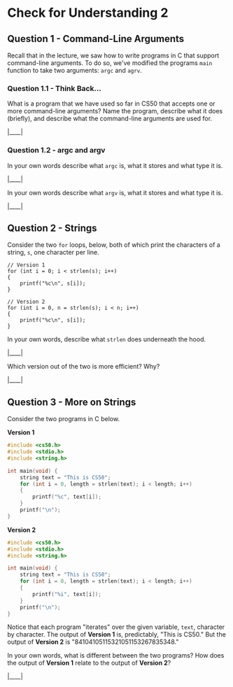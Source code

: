 # Check for Understanding 2

## Question 1 - Command-Line Arguments

Recall that in the lecture, we saw how to write programs in C that support command-line arguments. To do so, we've modified the programs `main` function to take two arguments: `argc` and `agrv`.

### Question 1.1 - Think Back...

What is a program that we have used so far in CS50 that accepts one or more command-line arguments? Name the program, describe what it does (briefly), and describe what the command-line arguments are used for.

|____|

### Question 1.2 - argc and argv

In your own words describe what `argc` is, what it stores and what type it is.

|____|

In your own words describe what `argv` is, what it stores and what type it is.

|____|

## Question 2 - Strings

Consider the two `for` loops, below, both of which print the characters of a string, `s`, one character per line.

```
// Version 1
for (int i = 0; i < strlen(s); i++)
{
    printf("%c\n", s[i]);
}
```

```
// Version 2
for (int i = 0, n = strlen(s); i < n; i++)
{
    printf("%c\n", s[i]);
}
```

In your own words, describe what `strlen` does underneath the hood.

|____|

Which version out of the two is more efficient? Why?

|____|

## Question 3 - More on Strings

Consider the two programs in C below.

**Version 1**
```c
#include <cs50.h>
#include <stdio.h>
#include <string.h>

int main(void) {
    string text = "This is CS50";
    for (int i = 0, length = strlen(text); i < length; i++)
    {
        printf("%c", text[i]);
    }
    printf("\n");
}
```

**Version 2**
```c
#include <cs50.h>
#include <stdio.h>
#include <string.h>

int main(void) {
    string text = "This is CS50";
    for (int i = 0, length = strlen(text); i < length; i++)
    {
        printf("%i", text[i]);
    }
    printf("\n");
}
```

Notice that each program "iterates" over the given variable, `text`, character by character. The output of **Version 1** is, predictably, "This is CS50." But the output of **Version 2** is "84104105115321051153267835348."

In your own words, what is different between the two programs? How does the output of **Version 1** relate to the output of **Version 2**?

|____|